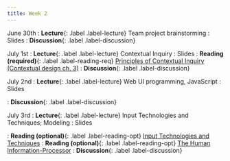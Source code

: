 ```yaml
---
title: Week 2
---
```


<!-- prettier-ignore-start -->

June 30th
: **Lecture**{: .label .label-lecture} Team project brainstorming
  : Slides
: **Discussion**{: .label .label-discussion}

July 1st
: **Lecture**{: .label .label-lecture} Contextual Inquiry
  : Slides
: **Reading (required)**{: .label .label-reading-req} [Principles of Contextual Inquiry (Contextual design ch. 3)](https://bcourses.berkeley.edu/courses/1545463/files/folder/readings?preview=91925395)
: **Discussion**{: .label .label-discussion}

July 2nd
: **Lecture**{: .label .label-lecture} Web UI programming, JavaScript
  : Slides

: **Discussion**{: .label .label-discussion}

July 3rd
: **Lecture**{: .label .label-lecture} Input Technologies and Techniques; Modeling
  : Slides
<!-- : **Reading (optional)**{: .label .label-reading-opt} [Direct Manipulation Interfaces](https://www.lri.fr/~mbl/ENS/FONDIHM/2013/papers/Hutchins-HCI-85.pdf) -->
: **Reading (optional)**{: .label .label-reading-opt} [Input Technologies and Techniques](https://www.microsoft.com/en-us/research/wp-content/uploads/2016/11/Input-Technologies-and-Techniques-HCI-Handbook-3rd-Edition.pdf)
: **Reading (optional)**{: .label .label-reading-opt} [The Human Information-Processor](https://bcourses.berkeley.edu/courses/1535376/files/folder/readings?preview=89101494)
: **Discussion**{: .label .label-discussion}

<!-- prettier-ignore-end -->
